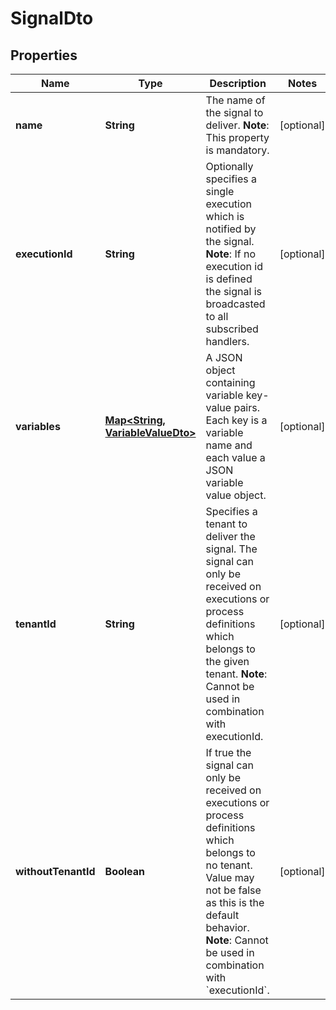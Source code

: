 

# SignalDto

## Properties

Name | Type | Description | Notes
------------ | ------------- | ------------- | -------------
**name** | **String** | The name of the signal to deliver.  **Note**: This property is mandatory. |  [optional]
**executionId** | **String** | Optionally specifies a single execution which is notified by the signal.  **Note**: If no execution id is defined the signal is broadcasted to all subscribed handlers.  |  [optional]
**variables** | [**Map&lt;String, VariableValueDto&gt;**](VariableValueDto.md) | A JSON object containing variable key-value pairs. Each key is a variable name and each value a JSON variable value object. |  [optional]
**tenantId** | **String** | Specifies a tenant to deliver the signal. The signal can only be received on executions or process definitions which belongs to the given tenant.  **Note**: Cannot be used in combination with executionId. |  [optional]
**withoutTenantId** | **Boolean** | If true the signal can only be received on executions or process definitions which belongs to no tenant. Value may not be false as this is the default behavior.  **Note**: Cannot be used in combination with &#x60;executionId&#x60;. |  [optional]



